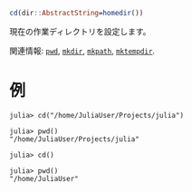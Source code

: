 ```julia
cd(dir::AbstractString=homedir())
```

現在の作業ディレクトリを設定します。

関連情報: [`pwd`](@ref), [`mkdir`](@ref), [`mkpath`](@ref), [`mktempdir`](@ref).

# 例

```julia-repl
julia> cd("/home/JuliaUser/Projects/julia")

julia> pwd()
"/home/JuliaUser/Projects/julia"

julia> cd()

julia> pwd()
"/home/JuliaUser"
```
